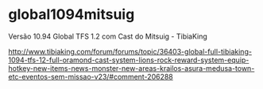 # global1094mitsuig
Versão 10.94 Global TFS 1.2 com Cast do Mitsuig - TibiaKing


http://www.tibiaking.com/forum/forums/topic/36403-global-full-tibiaking-1094-tfs-12-full-oramond-cast-system-lions-rock-reward-system-equip-hotkey-new-items-news-monster-new-areas-krailos-asura-medusa-town-etc-eventos-sem-missao-v23/#comment-206288
